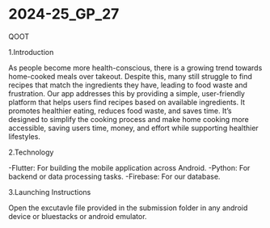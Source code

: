 # 2024-25_GP_27
QOOT

1.Introduction

As people become more health-conscious, there is a growing trend towards home-cooked meals over takeout. Despite this, many still struggle to find recipes that match the ingredients they have, leading to food waste and frustration. 
Our app addresses this by providing a simple, user-friendly platform that helps users find recipes based on available ingredients. It promotes healthier eating, reduces food waste, and saves time. It’s designed to simplify the cooking process and make home cooking more accessible, saving users time, money, and effort while supporting healthier lifestyles.

2.Technology 

-Flutter: For building the mobile application across Android.
-Python: For backend or data processing tasks.
-Firebase: For our database.

3.Launching Instructions

Open the excutavle file provided in the submission folder in any android device or bluestacks or android emulator.
